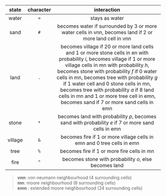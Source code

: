 | state | character | interaction |
| :---: | :---: | :---: |
| water | `≈` | stays as water |
| sand | `#` | becomes water if surrounded by 3 or more water cells in vnn, becomes land if 2 or more land cell in vnn |
| land | `.` | becomes village if 20 or more land cells and 1 or more stone cells in en with probability *i*, becomes village if 1 or more village cells in mn with probability *h*, becomes stone with probability *f* if 0 water cells in mn, becomes tree with probability *g* if 1 water cell and 0 stone cells in mn, becomes tree with probability *a* if 8 land cells in mn and 1 or more tree cell in emn, becomes sand if 7 or more sand cells in emn |
| stone | `*` | becomes land with probability *p*, becomes sand with probability *e* if 7 or more sand cells in emn | 
| village | `&` | becomes fire if 1 or more village cells in emn and 0 tree cells in emn |
| tree | `%` | becomes fire if 1 or more fire cells in mn |
| fire | `^` | becomes stone with probability *o*, else becomes land |

> **vnn**: von neumann neighbourhood (4 surrounding cells)  
> **mn**: moore neighbourhood (8 surrounding cells)  
> **emn** : extended moore neighbourhood (24 surrounding cells)  
